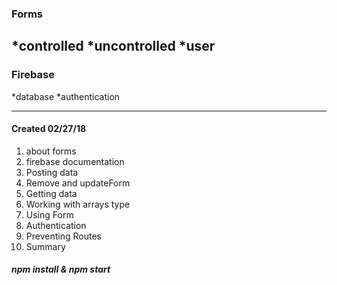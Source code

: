 ### Forms

*controlled
*uncontrolled
*user
-----------------------------
### Firebase
*database
*authentication

-----------------------------
#### Created 02/27/18

1. about forms
2. firebase documentation
3. Posting data
4. Remove and updateForm
5. Getting data
6. Working with arrays type
7. Using Form 
8. Authentication
9. Preventing Routes
10. Summary

##### npm install & npm start
